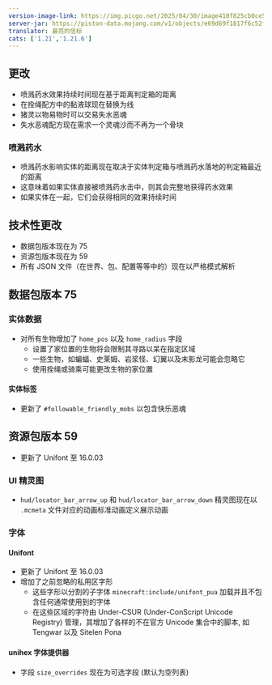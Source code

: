```yaml
---
version-image-link: https://img.picgo.net/2025/04/30/image410f825cb0ce5d4e.png
server-jar: https://piston-data.mojang.com/v1/objects/e69d69f1817f6c52f6ad2ca73ee1ef8a6903e560/server.jar
translator: 最亮的信标
cats: ['1.21','1.21.6']
---
```


## 更改

- 喷溅药水效果持续时间现在基于距离判定箱的距离
- 在拴绳配方中的黏液球现在替换为线
- 猪灵以物易物时可以交易失水恶魂
- 失水恶魂配方现在需求一个灵魂沙而不再为一个骨块

### 喷溅药水

-  喷溅药水影响实体的距离现在取决于实体判定箱与喷溅药水落地的判定箱最近的距离
  - 这意味着如果实体直接被喷溅药水击中，则其会完整地获得药水效果
  - 如果实体在一起，它们会获得相同的效果持续时间

## 技术性更改

- 数据包版本现在为 75
- 资源包版本现在为 59
- 所有 JSON 文件（在世界、包、配置等等中的）现在以严格模式解析

## 数据包版本 75

### 实体数据

- 对所有生物增加了 `home_pos` 以及 `home_radius` 字段
  - 设置了家位置的生物将会限制其寻路以呆在指定区域
  - 一些生物，如蝙蝠、史莱姆、岩浆怪、幻翼以及末影龙可能会忽略它
  - 使用拴绳或骑乘可能更改生物的家位置

#### 实体标签

- 更新了 `#followable_friendly_mobs` 以包含快乐恶魂

## 资源包版本 59

- 更新了 Unifont 至 16.0.03

### UI 精灵图

- `hud/locator_bar_arrow_up` 和 `hud/locator_bar_arrow_down` 精灵图现在以 `.mcmeta` 文件对应的动画标准动画定义展示动画

### 字体

#### Unifont

- 更新了 Unifont 至 16.0.03
- 增加了之前忽略的私用区字形
  - 这些字形以分割的子字体 `minecraft:include/unifont_pua` 加载并且不包含任何通常使用到的字体
  - 在这些区域的字符由 Under-CSUR (Under-ConScript Unicode Registry) 管理，其增加了各样的不在官方 Unicode 集合中的脚本, 如 Tengwar 以及 Sitelen Pona

#### unihex 字体提供器

- 字段 `size_overrides` 现在为可选字段 (默认为空列表)